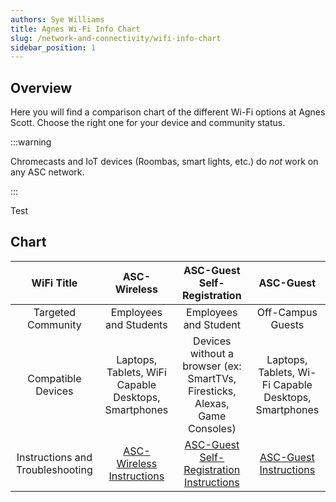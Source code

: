 ```yaml
---
authors: Sye Williams
title: Agnes Wi-Fi Info Chart
slug: /network-and-connectivity/wifi-info-chart
sidebar_position: 1
---
```


## Overview

Here you will find a comparison chart of the different Wi-Fi options at Agnes Scott. Choose the right one for your device and community status.

:::warning

Chromecasts and IoT devices (Roombas, smart lights, etc.) do *not* work on any ASC network. 

:::

Test

## Chart

|            WiFi Title            |                         ASC-Wireless                         |                 ASC-Guest Self-Registration                  |                          ASC-Guest                           |
| :------------------------------: | :----------------------------------------------------------: | :----------------------------------------------------------: | :----------------------------------------------------------: |
|        Targeted Community        |                    Employees and Students                    |                    Employees and Student                     |                      Off-Campus Guests                       |
|        Compatible Devices        |     Laptops, Tablets, WiFi Capable Desktops, Smartphones     | Devices without a browser (ex: SmartTVs, Firesticks, Alexas, Game Consoles) |    Laptops, Tablets, Wi-Fi Capable Desktops, Smartphones     |
| Instructions and Troubleshooting | [ASC-Wireless Instructions](https://asc-testsite2.netlify.app/docs/network-and-connectivity/asc-wireless) | [ASC-Guest Self-Registration Instructions](https://asc-testsite2.netlify.app/docs/network-and-connectivity/asc-guest-self-registration) | [ASC-Guest Instructions](https://asc-testsite2.netlify.app/docs/network-and-connectivity/asc-guest) |
